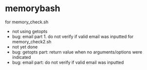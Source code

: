# memorybash
for memory_check.sh
- not using getopts
- bug: email part
       1. do not verify if valid email was inputted
for memory_check2.sh
- not yet done
- bug: getopts part: return value when no arguments/options were indicated
- bug: email part: do not verify if valid email was inputted
